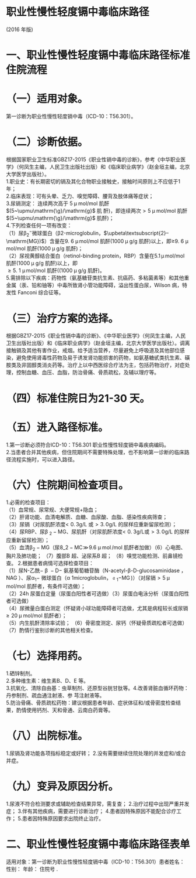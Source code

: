 # 职业性慢性轻度镉中毒临床路径  
(2016 年版)  
# 一、职业性慢性轻度镉中毒临床路径标准住院流程  
# （一）适用对象。  
第一诊断为职业性慢性轻度镉中毒（ICD-10：T56.301）。  
# （二）诊断依据。  
根据国家职业卫生标准GBZ17-2015《职业性镉中毒的诊断》，参考《中华职业医学》（何凤生主编，人民卫生出版社出版）和《临床职业病学》（赵金垣主编，北京大学医学出版社）。  
1.职业史：有长期密切的镉及其化合物职业接触史，接触时间原则上不应低于1 年；  
2.临床表现：可有头晕、乏力、嗅觉障碍、腰背及肢体痛等症状；  
3.尿镉测定： 连续两次高于 $5\;\upmu\;\mathrm{mol}/\mathrm{mol}$  肌酐 $(5~\upmu\mathrm{\g}/\mathrm{g}$  肌 酐)，即连续两次${>}5\;\upmu\;\mathrm{mol}/\mathrm{mol}$ 肌酐$(5~\upmu\mathrm{\g}/\mathrm{g}$ 肌酐)；  
4.下列检查任何一项有改变：  
（1）尿$\upbeta{}_{2}{}^{-}$微球蛋白（β2-microglobulin，$\upbeta\textsubscript{2}–\mathrm{MG})$）含量在$9.~6~\upmu\,\mathrm{mol}/\mathrm{mol}$ 肌酐$(1000\;\upmu\mathrm{\;g/g}$ 肌酐)以上，即≥$9.~6~\upmu\,\mathrm{mol}/\mathrm{mol}$ 肌酐$(1000\;\upmu\mathrm{\;g/g}$ 肌酐)；  
（2）尿视黄醇结合蛋白（retinol-binding protein，RBP）含量在$5.1\,\upmu\,\mathrm{mol}/\mathrm{mol}$ 肌酐$(1000\;\upmu\mathrm{\;g/g}$ 肌酐)以上，即  
${\geqslant}5.\ 1\ \upmu\,\mathrm{mol}/\mathrm{mol}$ 肌酐($(1000\;\upmu\mathrm{\;g/g}$ 肌酐)。  
5.需排除以下疾病：药物性（氨基糖苷类抗生素、抗癌药、多粘菌素等）和其他重金属（汞、铅和铀等）中毒所致肾小管功能障碍，溢出性蛋白尿，Wilson 病，特发性 Fanconi 综合征等。  
# （三）治疗方案的选择。  
根据GBZ17-2015《职业性镉中毒的诊断》、《中华职业医学》（何凤生主编，人民卫生出版社出版）和《临床职业病学》（赵金垣主编，北京大学医学出版社）。调离接触镉及其他有害作业，戒烟。给予适当营养，尽量避免上呼吸道及其他部位感染，避免使用肾毒性药物及易于诱发肾功能损害的药物，如氨基糖甙类抗生素、磺胺类及非固醇类消炎药等。治疗上以中西医综合疗法为主，包括药物治疗，对症处理，控制血糖、血压、血脂，防治骨痛、骨质疏松，及辅以理疗等。  
# （四）标准住院日为21-30 天。  
# （五）进入路径标准。  
1.第一诊断必须符合ICD-10：T56.301 职业性慢性轻度镉中毒疾病编码。  
2.当患者合并其他疾病，但住院期间不需要特殊处理，也不影响第一诊断的临床路径流程实施时，可以进入路径。  
# （六）住院期间检查项目。  
1.必需的检查项目：  
（1）血常规、尿常规、大便常规$+$隐血；  
（2）肝肾功能、血清电解质、血糖、血尿酸、血脂、感染性疾病筛查；  
（3）尿镉（对尿肌酐浓度$<\,\,0.\,3\mathrm{g/L}$ 或${>}3.\,0\mathrm{g/L}$ 的尿样应重新留尿检测）；  
（4）尿RBP、尿$\upbeta\mathrm{~}_{2}{-}\mathrm{MG}$、尿肌酐（对尿肌酐浓度$<\,\,0.\;3\mathrm{g/L}$或${>}3.\,0\mathrm{g/L}$ 的尿样应重新留尿检测）；  
（5）血清$\upbeta_{2}{-}\mathrm{MG}$（尿$\mathrm{8\_2-MC}\!\gg\!9.6\ \upmu\;\mathrm{mol}\,/\mathrm{mol}$ 肌酐者加做）（6）心电图、胸片及肺功能； （7）腹部B 超、泌尿系B 超； （8）嗅觉功能检测、前鼻镜检查。 2.根据患者病情可选择检查项目：  
（1）尿N-乙酰$\mathrm{-~}\upbeta\mathrm{~-D-~}$氨基葡萄糖苷酶（N-acetyl-β-D-glucosaminidase ，NAG ）、尿α$_1-$ 微球蛋白（α 1microglobulin，$\mathrm{~\mathfrak{a}~}_{1}\mathrm{-}\mathrm{MG}\,)$）（对尿镉${>}5\;\upmu\;\mathrm{mol}/\mathrm{mol}$ 肌酐者，有条件可选做）；  
（2）24h 尿蛋白定量（尿蛋白阳性者可选做）（3）尿蛋白电泳分析（尿蛋白阳性者可选做）  
（4）尿微量白蛋白测定（怀疑肾小球功能障碍者可选做，尤其是病程较长或尿镉${\geqslant}20\;\upmu\;\mathrm{mol}/\mathrm{mol}$ 肌酐者）；  
（5）内生肌酐清除率试验； （6）骨密度测定、尿钙（怀疑骨质疏松者可选做）（7）酌情行鉴别诊断的其他相关检查。  
# （七）选择用药。  
1.硒锌制剂。  
2.多种维生素：维生素B、D、E 等。  
3.抗氧化、清除自由基：虫草制剂、还原型谷胱甘肽等。4.改善肾脏血循环药物：丹参制剂、疏血通注射液、参 芎注射液等。  
5.防治骨痛、骨质疏松药物：建议根据患者年龄、症状体征和/或骨密度检查结果，酌情使用钙剂、天和骨通、云南白药膏等。  
# （八）出院标准。  
1.尿镉及肾功能各项指标稳定或好转； 2.没有需要继续住院处理的并发症和/或合并症。  
# （九）变异及原因分析。  
1.尿液不符合检测要求或辅助检查结果异常，需复查； 2.治疗过程中出现严重并发症； 3.伴有其他疾病，需要进行诊断治疗； 4.患者因特殊原因不能配合诊疗工作； 5.患者因特殊原因要求出院终止治疗。  
# 二、职业性慢性轻度镉中毒临床路径表单  
适用对象：第一诊断为职业性慢性轻度镉中毒（ICD-10：T56.301）患者姓名：           性别：     年龄：         住院号          .  
